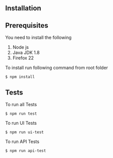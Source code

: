## Installation

## Prerequisites
You need to install the following
1. Node js
2. Java JDK 1.8
3. Firefox 22

To install run following command from root folder

``` shell
$ npm install
```

## Tests

To run all Tests
``` shell
$ npm run test
```
To run UI Tests
``` shell
$ npm run ui-test
```
To run API Tests
``` shell
$ npm run api-test
```

